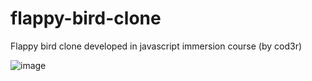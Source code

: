# flappy-bird-clone
Flappy bird clone developed in javascript immersion course (by cod3r)

![image](https://user-images.githubusercontent.com/67394574/148689665-8f637532-3ce2-4c8f-92a1-2c3a13d00e9d.png)
